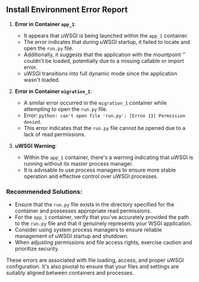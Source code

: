 ## Install Environment Error Report

1. **Error in Container `app_1`**:
   - It appears that uWSGI is being launched within the `app_1` container.
   - The error indicates that during uWSGI startup, it failed to locate and open the `run.py` file.
   - Additionally, it suggests that the application with the mountpoint '' couldn't be loaded, potentially due to a missing callable or import error.
   - uWSGI transitions into full dynamic mode since the application wasn't loaded.

2. **Error in Container `migration_1`**:
   - A similar error occurred in the `migration_1` container while attempting to open the `run.py` file.
   - Error: `python: can't open file 'run.py': [Errno 13] Permission denied`.
   - This error indicates that the `run.py` file cannot be opened due to a lack of read permissions.

3. **uWSGI Warning**:
   - Within the `app_1` container, there's a warning indicating that uWSGI is running without its master process manager.
   - It is advisable to use process managers to ensure more stable operation and effective control over uWSGI processes.

### Recommended Solutions:
- Ensure that the `run.py` file exists in the directory specified for the container and possesses appropriate read permissions.
- For the `app_1` container, verify that you've accurately provided the path to the `run.py` file and that it genuinely represents your WSGI application.
- Consider using system process managers to ensure reliable management of uWSGI startup and shutdown.
- When adjusting permissions and file access rights, exercise caution and prioritize security.

These errors are associated with file loading, access, and proper uWSGI configuration. It's also pivotal to ensure that your files and settings are suitably aligned between containers and processes.
